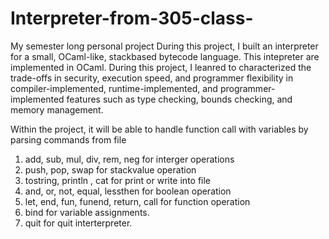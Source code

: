 # Interpreter-from-305-class-
My semester long personal project
During this project, I built an interpreter for a small, OCaml-like, stackbased bytecode language. 
This intepreter are implemented in OCaml.
During this project, I leanred to characterized the trade-offs in security, execution speed, and programmer flexibility in compiler-implemented, runtime-implemented,
and programmer-implemented features such as type checking, bounds checking, and memory management.


Within the project, 
it will be able to handle function call with variables by parsing commands from file 
1. add, sub, mul, div, rem, neg for interger operations
2. push, pop, swap for stackvalue operation
3. tostring, println , cat for print or write into file
4. and, or, not, equal, lessthen for boolean operation
5. let, end, fun, funend, return, call for function operation
6. bind for variable assignments. 
7. quit for quit interterpreter.
